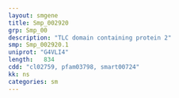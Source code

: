 ```yaml
---
layout: smgene
title: Smp_002920
grp: Smp_00
description: "TLC domain containing protein 2"
smp: Smp_002920.1
uniprot: "G4VLI4"
length:   834
cdd: "cl02759, pfam03798, smart00724"
kk: ns
categories: sm
---
```


